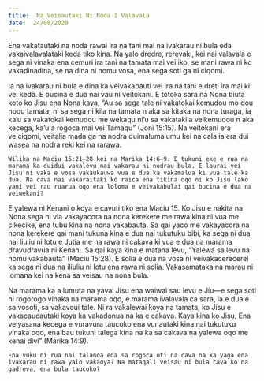 ```yaml
---
title:  Na Veisautaki Ni Noda I Valavala
date:  24/08/2020
---
```


Ena vakatautaki na noda rawai ira na tani mai na ivakarau ni bula eda vakaivalavalataki keda tiko kina. Na yalo dredre, rerevaki, kei nai valavala e sega ni vinaka ena cemuri ira tani na tamata mai vei iko, se mani rawa ni ko vakadinadina, se na dina ni nomu vosa, ena sega soti ga ni ciqomi.

Ia na ivakarau ni bula e dina ka veivakabauti vei ira na tani e dreti ira mai ki vei keda. E bucina e dua nai vau ni veitokani. E totoka sara na Nona biuta koto ko Jisu ena Nona kaya, “Au sa sega tale ni vakatokai kemudou mo dou noqu tamata; ni sa sega ni kila na tamata n aka sa kitaka na nona turaga, ia ka’u sa vakatokai kemudou me wekaqu ni’u sa vakatakila veikemudou n aka kecega, ka’u a rogoca mai vei Tamaqu” (Joni 15:15). Na veitokani era veiciqomi, veitalia mada ga na nodra duimalumalumu kei na cala ia era dui wasea na nodra reki kei na rarawa.

`Wilika na Maciu 15:21–28 kei na Marika 14:6–9. E tukuni eke e rua na marama ka duidui vakalevu nai vakarau ni nodrau bula. E laurai vei Jisu ni vaka e vosa vakaukauwa vua e dua ka vakamalua ki vua tale ka dua. Na cava nai vakaraitaki ko raica ena tikina oqo ni ko Jisu lako yani vei rau ruarua oqo ena loloma e veivakabulai qai bucina e dua na veiwekani?`

E yalewa ni Kenani o koya e cavuti tiko ena Maciu 15. Ko Jisu e nakita na Nona sega ni via vakayacora na nona kerekere me rawa kina ni vua me cikecike, ena tubu kina na nona vakabauta. Sa qai yaco me vakayacora na nona kerekere qai mani tukuna kina e dua nai tukutuku bibi, ka sega ni dua nai liuliu ni lotu e Jutia me na rawa ni cakava ki vua e dua na marama dravudravua ni Kenani. Sa qai kaya kina e matana levu, “Yalewa sa levu na nomu vakabauta” (Maciu 15:28). E solia e dua na vosa ni veivakacerecerei ka sega ni dua na iliuliu ni lotu ena rawa ni solia. Vakasamataka na marau ni lomana kei na kena sa veisau na nona bula.

Na marama ka a lumuta na yavai Jisu ena waiwai sau levu e Jiu—e sega soti ni rogorogo vinaka na marama oqo, e marama ivalavala ca sara, ia e dua e sa vosoti, sa vakavoui tale. Ni ra vakalewai koya na tamata, ko Jisu e vakacaucautaki koya ka vakadonua na ka e cakava. Kaya kina ko Jisu, Ena veiyasana kecega e vuravura taucoko ena vunautaki kina nai tukutuku vinaka oqo, ena bau tukuni talega kina na ka sa cakava na yalewa oqo me kenai divi” (Marika 14:9).

`Ena vuku ni rua nai talanoa eda sa rogoca oti na cava na ka yaga ena ivakarau ni rawa yalo vakaoya? Na mataqali veisau ni bula cava ko na gadreva, ena bula taucoko?`
